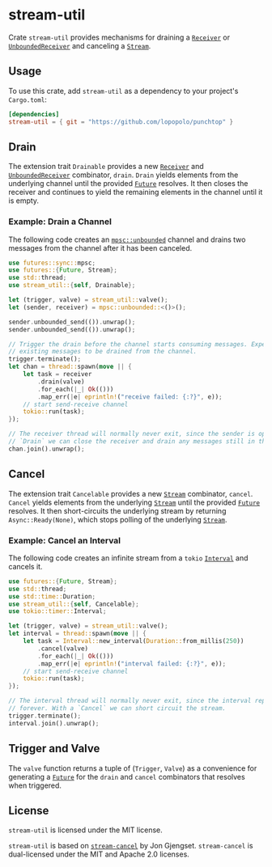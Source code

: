 # stream-util

Crate `stream-util` provides mechanisms for draining a [`Receiver`] or
[`UnboundedReceiver`] and canceling a [`Stream`].

## Usage

To use this crate, add `stream-util` as a dependency to your project's
`Cargo.toml`:

```toml
[dependencies]
stream-util = { git = "https://github.com/lopopolo/punchtop" }
```

## Drain

The extension trait `Drainable` provides a new [`Receiver`] and
[`UnboundedReceiver`] combinator, `drain`. `Drain` yields elements from the
underlying channel until the provided [`Future`] resolves. It then closes the
receiver and continues to yield the remaining elements in the channel until it
is empty.

### Example: Drain a Channel

The following code creates an [`mpsc::unbounded`] channel and drains two
messages from the channel after it has been canceled.

```rust
use futures::sync::mpsc;
use futures::{Future, Stream};
use std::thread;
use stream_util::{self, Drainable};

let (trigger, valve) = stream_util::valve();
let (sender, receiver) = mpsc::unbounded::<()>();

sender.unbounded_send(()).unwrap();
sender.unbounded_send(()).unwrap();

// Trigger the drain before the channel starts consuming messages. Expect all
// existing messages to be drained from the channel.
trigger.terminate();
let chan = thread::spawn(move || {
    let task = receiver
        .drain(valve)
        .for_each(|_| Ok(()))
        .map_err(|e| eprintln!("receive failed: {:?}", e));
    // start send-receive channel
    tokio::run(task);
});

// The receiver thread will normally never exit, since the sender is open. With a
// `Drain` we can close the receiver and drain any messages still in the channel.
chan.join().unwrap();
```

## Cancel

The extension trait `Cancelable` provides a new [`Stream`] combinator, `cancel`.
`Cancel` yields elements from the underlying [`Stream`] until the provided
[`Future`] resolves. It then short-circuits the underlying stream by returning
`Async::Ready(None)`, which stops polling of the underlying [`Stream`].

### Example: Cancel an Interval

The following code creates an infinite stream from a `tokio` [`Interval`] and
cancels it.

```rust
use futures::{Future, Stream};
use std::thread;
use std::time::Duration;
use stream_util::{self, Cancelable};
use tokio::timer::Interval;

let (trigger, valve) = stream_util::valve();
let interval = thread::spawn(move || {
    let task = Interval::new_interval(Duration::from_millis(250))
        .cancel(valve)
        .for_each(|_| Ok(()))
        .map_err(|e| eprintln!("interval failed: {:?}", e));
    // start send-receive channel
    tokio::run(task);
});

// The interval thread will normally never exit, since the interval repeats
// forever. With a `Cancel` we can short circuit the stream.
trigger.terminate();
interval.join().unwrap();
```

## Trigger and Valve

The `valve` function returns a tuple of (`Trigger`, `Valve`) as a convenience
for generating a [`Future`] for the `drain` and `cancel` combinators that
resolves when triggered.

## License

`stream-util` is licensed under the MIT license.

`stream-util` is based on
[`stream-cancel`](https://github.com/jonhoo/stream-cancel) by Jon Gjengset.
`stream-cancel` is dual-licensed under the MIT and Apache 2.0 licenses.

[`interval`]: https://docs.rs/tokio/0.1/tokio/timer/struct.Interval.html
[`future`]: https://docs.rs/futures/0.1/futures/future/trait.Future.html
[`receiver`]: https://docs.rs/futures/0.1/futures/sync/mpsc/struct.Receiver.html
[`stream`]: https://docs.rs/futures/0.1/futures/stream/trait.Stream.html
[`unboundedreceiver`]:
  https://docs.rs/futures/0.1/futures/sync/mpsc/struct.UnboundedReceiver.html
[`mpsc::unbounded`]:
  https://docs.rs/futures/0.1/futures/sync/mpsc/fn.unbounded.html
